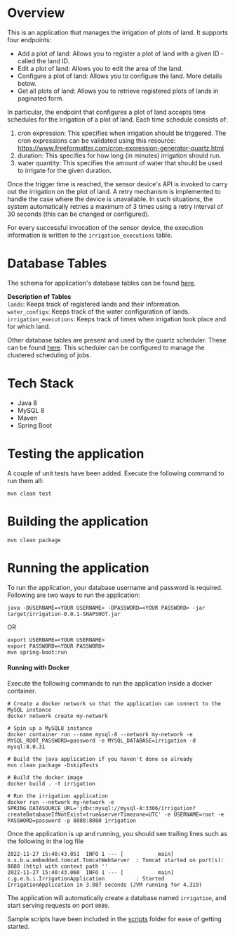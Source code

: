 # Overview

This is an application that manages the irrigation of plots of land. It supports four endpoints:
  - Add a plot of land: Allows you to register a plot of land with a given ID - called the land ID.
  - Edit a plot of land: Allows you to edit the area of the land.
  - Configure a plot of land: Allows you to configure the land. More details below.
  - Get all plots of land: Allows you to retrieve registered plots of lands in paginated form.

In particular, the endpoint that configures a plot of land accepts time schedules for the irrigation of a plot of land.
Each time schedule consists of:
  1. cron expression: This specifies when irrigation should be triggered. The cron expressions
  can be validated using this resource: https://www.freeformatter.com/cron-expression-generator-quartz.html
  2. duration: This specifies for how long (in minutes) irrigation should run.
  3. water quantity: This specifies the amount of water that should be used to irrigate for the given duration.

Once the trigger time is reached, the sensor device's API is invoked to carry out the irrigation on the plot of land. A retry mechanism is implemented to handle the case where the device is unavailable. In such situations, the system automatically retries a maximum of 3 times using a retry interval of 30 seconds (this can be changed or configured).

For every successful invocation of the sensor device, the execution information is written to the `irrigation_executions` table.

# Database Tables
The schema for application's database tables can be found [here](https://github.com/essien/irrigation-system/blob/master/src/main/resources/database/schema.sql).

__Description of Tables__  
`lands`: Keeps track of registered lands and their information.  
`water_configs`: Keeps track of the water configuration of lands.  
`irrigation_executions`: Keeps track of times when irrigation took place and for which land.

Other database tables are present and used by the quartz scheduler. These can be found [here](https://github.com/essien/irrigation-system/blob/master/src/main/resources/database/quartz_tables.sql). This scheduler can be configured to manage the clustered scheduling of jobs.


# Tech Stack
- Java 8
- MySQL 8
- Maven
- Spring Boot

# Testing the application
A couple of unit tests have been added. Execute the following command to run them all:
```
mvn clean test
```

# Building the application
```
mvn clean package
```

# Running the application

To run the application, your database username and password is required. Following are two ways to run the application:

```
java -DUSERNAME=<YOUR USERNAME> -DPASSWORD=<YOUR PASSWORD> -jar target/irrigation-0.0.1-SNAPSHOT.jar
```
OR
```
export USERNAME=<YOUR USERNAME>
export PASSWORD=<YOUR PASSWORD>
mvn spring-boot:run
```

#### Running with Docker
Execute the following commands to run the application inside a docker container.

```
# Create a docker network so that the application can connect to the MySQL instance
docker network create my-network

# Spin up a MySQL8 instance
docker container run --name mysql-8 --network my-network -e MYSQL_ROOT_PASSWORD=password -e MYSQL_DATABASE=irrigation -d mysql:8.0.31

# Build the java application if you haven't done so already
mvn clean package -DskipTests

# Build the docker image
docker build . -t irrigation

# Run the irrigation application
docker run --network my-network -e SPRING_DATASOURCE_URL='jdbc:mysql://mysql-8:3306/irrigation?createDatabaseIfNotExist=true&serverTimezone=UTC' -e USERNAME=root -e PASSWORD=password -p 8080:8080 irrigation
```
Once the application is up and running, you should see trailing lines such as the following in the log file
```
2022-11-27 15:40:43.051  INFO 1 --- [           main] o.s.b.w.embedded.tomcat.TomcatWebServer  : Tomcat started on port(s): 8080 (http) with context path ''
2022-11-27 15:40:43.060  INFO 1 --- [           main] c.g.e.b.i.IrrigationApplication          : Started IrrigationApplication in 3.987 seconds (JVM running for 4.319)
```

The application will automatically create a database named `irrigation`, and start serving requests on port `8080`.

Sample scripts have been included in the [scripts](https://github.com/essien/irrigation-system/tree/master/scripts) folder for ease of getting started.